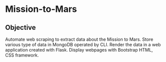 # Mission-to-Mars

## Objective 
Automate web scraping to extract data about the Mission to Mars. Store various type of data in MongoDB operated by CLI. Render the data in a web application created with Flask. Display webpages with Bootstrap HTML, CSS framework.
